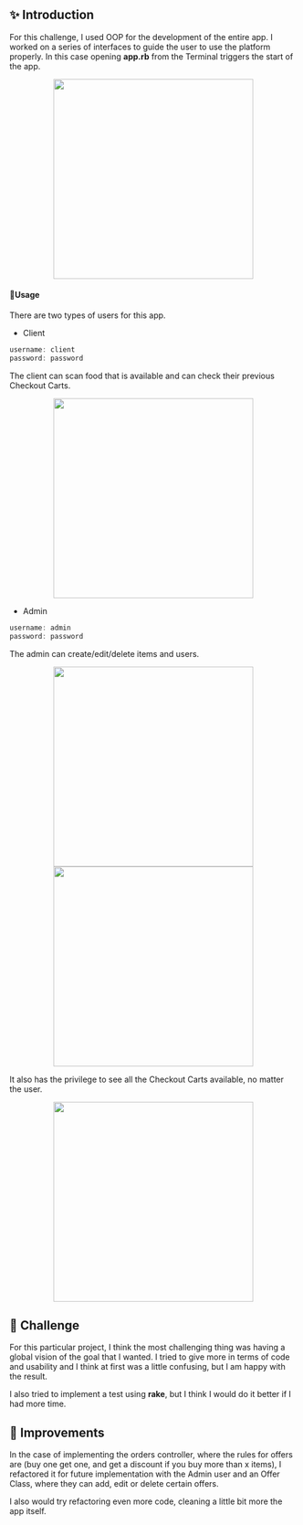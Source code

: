 ## ✨  Introduction

For this challenge, I used OOP for the development of the entire app. I worked on a series of interfaces to guide the user to use the platform properly. In this case opening **app.rb** from the Terminal triggers the start of the app.

<p align="center">
  <img align="center" src="https://res.cloudinary.com/rafxss/image/upload/v1614097132/Kelisto/introduction_gk07xm.gif" data-canonical src="https://res.cloudinary.com/rafxss/image/upload/v1614097132/Kelisto/introduction_gk07xm.gif" width="350" />
</p>


#### 🚀Usage

There are two types of users for this app.

- Client

```js
username: client
password: password
```

The client can scan food that is available and can check their previous Checkout Carts.

<p align="center">
  <img align="center" src="https://res.cloudinary.com/rafxss/image/upload/v1614097132/Kelisto/client_b28zh7.gif" data-canonical src="https://res.cloudinary.com/rafxss/image/upload/v1614097132/Kelisto/client_b28zh7.gif" width="350" />
</p>

- Admin

```js
username: admin
password: password
```

The admin can create/edit/delete items and users.

<p align="center">
  <img align="center" src="https://res.cloudinary.com/rafxss/image/upload/v1614097132/Kelisto/admin1_p5buk1.gif" data-canonical src="https://res.cloudinary.com/rafxss/image/upload/v1614097132/Kelisto/admin1_p5buk1.gif" width="350" />
  <img align="center" src="https://res.cloudinary.com/rafxss/image/upload/v1614097132/Kelisto/admin3_azxyjf.gif" data-canonical src="https://res.cloudinary.com/rafxss/image/upload/v1614097132/Kelisto/admin3_azxyjf.gif" width="350" />
</p>

It also has the privilege to see all the Checkout Carts available, no matter the user.

<p align="center">
  <img align="center" src="https://res.cloudinary.com/rafxss/image/upload/v1614097132/Kelisto/admin2_pikfgv.gif" data-canonical src="https://res.cloudinary.com/rafxss/image/upload/v1614097132/Kelisto/admin2_pikfgv.gif" width="350" />
</p>


## 🥵 Challenge

For this particular project, I think the most challenging thing was having a global vision of the goal that I wanted. I tried to give more in terms of code and usability and I think at first was a little confusing, but I am happy with the result.

I also tried to implement a test using **rake**, but I think I would do it better if I had more time.


## 🤘 Improvements

In the case of implementing the orders controller, where the rules for offers are (buy one get one, and get a discount if you buy more than x items), I refactored it for future implementation with the Admin user and an Offer Class, where they can add, edit or delete certain offers.

I also would try refactoring even more code, cleaning a little bit more the app itself.
